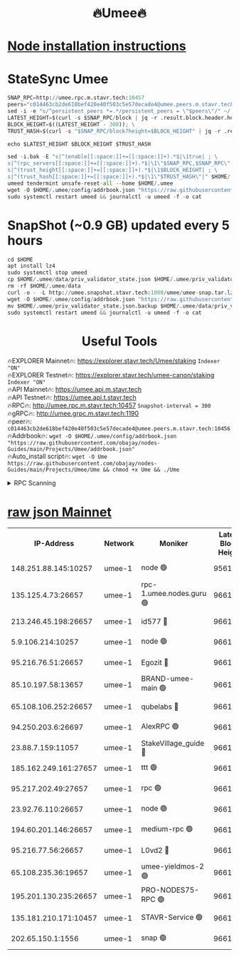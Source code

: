<h1 align="center"> 🔥Umee🔥</h1>


[Node installation instructions](https://github.com/obajay/nodes-Guides/tree/main/Projects/Umee)
=
# StateSync Umee
```python
SNAP_RPC=http://umee.rpc.m.stavr.tech:10457
peers="c014463cb2de618bef420e40f503c5e57decade4@umee.peers.m.stavr.tech:10456"
sed -i -e "s/^persistent_peers *=.*/persistent_peers = \"$peers\"/" ~/.umee/config/config.toml
LATEST_HEIGHT=$(curl -s $SNAP_RPC/block | jq -r .result.block.header.height); \
BLOCK_HEIGHT=$((LATEST_HEIGHT - 300)); \
TRUST_HASH=$(curl -s "$SNAP_RPC/block?height=$BLOCK_HEIGHT" | jq -r .result.block_id.hash)

echo $LATEST_HEIGHT $BLOCK_HEIGHT $TRUST_HASH

sed -i.bak -E "s|^(enable[[:space:]]+=[[:space:]]+).*$|\1true| ; \
s|^(rpc_servers[[:space:]]+=[[:space:]]+).*$|\1\"$SNAP_RPC,$SNAP_RPC\"| ; \
s|^(trust_height[[:space:]]+=[[:space:]]+).*$|\1$BLOCK_HEIGHT| ; \
s|^(trust_hash[[:space:]]+=[[:space:]]+).*$|\1\"$TRUST_HASH\"|" $HOME/.umee/config/config.toml
umeed tendermint unsafe-reset-all --home $HOME/.umee
wget -O $HOME/.umee/config/addrbook.json "https://raw.githubusercontent.com/obajay/nodes-Guides/main/Projects/Umee/addrbook.json"
sudo systemctl restart umeed && journalctl -u umeed -f -o cat
```
# SnapShot (~0.9 GB) updated every 5 hours
```python
cd $HOME
apt install lz4
sudo systemctl stop umeed
cp $HOME/.umee/data/priv_validator_state.json $HOME/.umee/priv_validator_state.json.backup
rm -rf $HOME/.umee/data
curl -o - -L http://umee.snapshot.stavr.tech:1000/umee/umee-snap.tar.lz4 | lz4 -c -d - | tar -x -C $HOME/.umee --strip-components 2
wget -O $HOME/.umee/config/addrbook.json "https://raw.githubusercontent.com/obajay/nodes-Guides/main/Projects/Umee/addrbook.json"
mv $HOME/.umee/priv_validator_state.json.backup $HOME/.umee/data/priv_validator_state.json
sudo systemctl restart umeed && journalctl -u umeed -f -o cat
```
 <h1 align="center"> Useful Tools</h1>

🔥EXPLORER Mainnet🔥:      https://explorer.stavr.tech/Umee/staking             `Indexer "ON"` \
🔥EXPLORER Testnet🔥:        https://explorer.stavr.tech/umee-canon/staking      `Indexer "ON"` \
🔥API Mainnet🔥:                   https://umee.api.m.stavr.tech \
🔥API Testnet🔥:                     https://umee.api.t.stavr.tech \
🔥RPC🔥:                                   http://umee.rpc.m.stavr.tech:10457                     `Snapshot-interval = 300` \
🔥gRPC🔥:                              http://umee.grpc.m.stavr.tech:1190 \
🔥peer🔥:                     `c014463cb2de618bef420e40f503c5e57decade4@umee.peers.m.stavr.tech:10456` \
🔥Addrbook🔥:    ```wget -O $HOME/.umee/config/addrbook.json "https://raw.githubusercontent.com/obajay/nodes-Guides/main/Projects/Umee/addrbook.json"``` \
🔥Auto_install script🔥: ```wget -O Ume https://raw.githubusercontent.com/obajay/nodes-Guides/main/Projects/Umee/Ume && chmod +x Ume && ./Ume```

<details>
<summary>RPC Scanning</summary>

<h2 align="center"> We scan nodes in real time every 4 hours. And we provide the final result of RPC endpoints.
We cannot influence the operation of these nodes in any way. </h2>


```python
If Voting Power is higher than 0 --> then the Node is a validator of the network and may be subject to attack and be a potential threat to the chain.
```
```python
We marked such validators with a red symbol
```

</details>

[raw json Mainnet](https://rpc-check.umeem.stavr.tech/umeem/rpc-umeem-result.json)
=



<table><tr><th>IP-Address</th><th>Network</th><th>Moniker</th><th>Latest Block Height</th><th>Earliest Block Height</th><th>Catching Up</th><th>Tx Index</th><th>Voting Power</th><th>Scan Time</th></tr><tr><td>148.251.88.145:10257</td><td>umee-1</td><td>node 🟢</td><td>9561500</td><td>5050395</td><td>False</td><td>on</td><td>0</td><td>2023-12-13T12:58:12.767928267UTC</td></tr><tr><td>135.125.4.73:26657</td><td>umee-1</td><td>rpc-1.umee.nodes.guru 🟢</td><td>9661640</td><td>5167386</td><td>False</td><td>on</td><td>0</td><td>2023-12-13T12:59:47.409976244UTC</td></tr><tr><td>213.246.45.198:26657</td><td>umee-1</td><td>id577 🔴</td><td>9661624</td><td>7100001</td><td>False</td><td>on</td><td>35122539</td><td>2023-12-13T12:58:17.228711794UTC</td></tr><tr><td>5.9.106.214:10257</td><td>umee-1</td><td>node 🟢</td><td>9661635</td><td>7942001</td><td>False</td><td>on</td><td>0</td><td>2023-12-13T12:59:22.257113638UTC</td></tr><tr><td>95.216.76.51:26657</td><td>umee-1</td><td>Egozit 🔴</td><td>9661640</td><td>8262001</td><td>False</td><td>off</td><td>37717323</td><td>2023-12-13T12:59:47.099123356UTC</td></tr><tr><td>85.10.197.58:13657</td><td>umee-1</td><td>BRAND-umee-main 🟢</td><td>9661628</td><td>8427832</td><td>False</td><td>on</td><td>0</td><td>2023-12-13T12:58:36.649611132UTC</td></tr><tr><td>65.108.106.252:26657</td><td>umee-1</td><td>qubelabs 🔴</td><td>9661628</td><td>8825432</td><td>False</td><td>on</td><td>36833098</td><td>2023-12-13T12:58:37.018652415UTC</td></tr><tr><td>94.250.203.6:26697</td><td>umee-1</td><td>AlexRPC 🟢</td><td>9661627</td><td>8910001</td><td>False</td><td>on</td><td>0</td><td>2023-12-13T12:58:30.239068365UTC</td></tr><tr><td>23.88.7.159:11057</td><td>umee-1</td><td>StakeVillage_guide 🔴</td><td>9661634</td><td>9137726</td><td>False</td><td>on</td><td>1332555</td><td>2023-12-13T12:59:14.681589130UTC</td></tr><tr><td>185.162.249.161:27657</td><td>umee-1</td><td>ttt 🟢</td><td>9661633</td><td>9321953</td><td>False</td><td>on</td><td>0</td><td>2023-12-13T12:59:08.311040707UTC</td></tr><tr><td>95.217.202.49:27657</td><td>umee-1</td><td>rpc 🟢</td><td>9661633</td><td>9440090</td><td>False</td><td>on</td><td>0</td><td>2023-12-13T12:59:08.077160738UTC</td></tr><tr><td>23.92.76.110:26657</td><td>umee-1</td><td>node 🟢</td><td>9661647</td><td>9468001</td><td>False</td><td>on</td><td>0</td><td>2023-12-13T13:00:30.196009877UTC</td></tr><tr><td>194.60.201.146:26657</td><td>umee-1</td><td>medium-rpc 🟢</td><td>9661626</td><td>9484365</td><td>False</td><td>on</td><td>0</td><td>2023-12-13T12:58:25.744041978UTC</td></tr><tr><td>95.216.77.56:26657</td><td>umee-1</td><td>L0vd2 🔴</td><td>9661643</td><td>9561643</td><td>False</td><td>off</td><td>37501202</td><td>2023-12-13T13:00:04.710473415UTC</td></tr><tr><td>65.108.235.36:19657</td><td>umee-1</td><td>umee-yieldmos-2 🟢</td><td>9661617</td><td>9575548</td><td>False</td><td>on</td><td>0</td><td>2023-12-13T12:57:33.527442292UTC</td></tr><tr><td>195.201.130.235:26657</td><td>umee-1</td><td>PRO-NODES75-RPC 🟢</td><td>9661635</td><td>9586093</td><td>False</td><td>on</td><td>0</td><td>2023-12-13T12:59:19.084807613UTC</td></tr><tr><td>135.181.210.171:10457</td><td>umee-1</td><td>STAVR-Service 🟢</td><td>9661641</td><td>9660001</td><td>False</td><td>on</td><td>0</td><td>2023-12-13T12:59:54.070580723UTC</td></tr><tr><td>202.65.150.1:1556</td><td>umee-1</td><td>snap 🟢</td><td>9661635</td><td>9661020</td><td>False</td><td>off</td><td>0</td><td>2023-12-13T12:59:19.956106212UTC</td></tr></table>